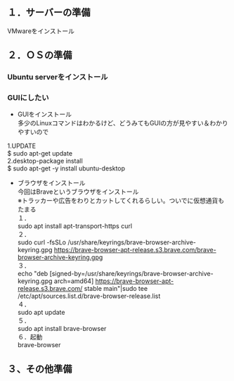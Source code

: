 ## １．サーバーの準備
VMwareをインストール

## ２．ＯＳの準備
### Ubuntu serverをインストール

### GUIにしたい
- GUIをインストール  
多少のLinuxコマンドはわかるけど、どうみてもGUIの方が見やすい＆わかりやすいので  
  
1.UPDATE  
$ sudo apt-get update  
2.desktop-package install  
$ sudo apt-get -y install ubuntu-desktop  

- ブラウザをインストール  
今回はBraveというブラウザをインストール  
※トラッカーや広告をわりとカットしてくれるらしい。ついでに仮想通貨もたまる  
１．  
sudo apt install apt-transport-https curl  
２．  
sudo curl -fsSLo /usr/share/keyrings/brave-browser-archive-keyring.gpg https://brave-browser-apt-release.s3.brave.com/brave-browser-archive-keyring.gpg  
３．  
echo "deb [signed-by=/usr/share/keyrings/brave-browser-archive-keyring.gpg arch=amd64] https://brave-browser-apt-release.s3.brave.com/ stable main"|sudo tee /etc/apt/sources.list.d/brave-browser-release.list  
４．  
sudo apt update   
５．  
sudo apt install brave-browser  
６．起動  
brave-browser  


## ３、その他準備
